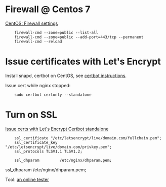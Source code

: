 # Firewall @ Centos 7

[CentOS: Firewall settings](https://www.printsupportcenter.com/hc/en-us/articles/360000689849-CentOS-Firewall-settings)

```
    firewall-cmd --zone=public --list-all
    firewall-cmd --zone=public --add-port=443/tcp --permanent
    firewall-cmd --reload
```

# Issue certificates with Let's Encrypt

Install snapd, certbot on CentOS,
see [certbot instructions](https://certbot.eff.org/lets-encrypt/centosrhel7-other).

Issue cert while nginx stopped:

```
    sudo certbot certonly --standalone
```

# Turn on SSL

[Issue certs with Let's Encrypt Certbot standalone]()

```
    ssl_certificate "/etc/letsencrypt/live/domain.com/fullchain.pem";
    ssl_certificate_key "/etc/letsencrypt/live/domain.com/privkey.pem";
    ssl_protocols TLSV1.1 TLSV1.2;

    ssl_dhparam         /etc/nginx/dhparam.pem;
```

ssl_dhparam         /etc/nginx/dhparam.pem;

Tool: [an online tester](https://www.ssllabs.com/ssltest/index.html)
